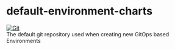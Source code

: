 # default-environment-charts

[![Git](https://app.soluble.cloud/api/v1/public/badges/fd21cde1-940e-4ba6-a9ad-fe12aac057d5.svg?orgId=451115019187)](https://app.soluble.cloud/repos/details/github.com/michaelneale/environment-goatfoam-staging?orgId=451115019187)  
The default git repository used when creating new GitOps based Environments
